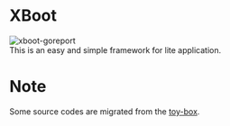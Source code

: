 # XBoot
![xboot-goreport](https://goreportcard.com/badge/github.com/benz9527/xboot)  
This is an easy and simple framework for lite application.

# Note
Some source codes are migrated from the [toy-box](https://github.com/benz9527/toy-box).